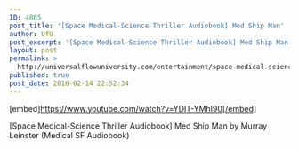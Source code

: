 ```yaml
---
ID: 4865
post_title: '[Space Medical-Science Thriller Audiobook] Med Ship Man'
author: UfU
post_excerpt: '[Space Medical-Science Thriller Audiobook] Med Ship Man by Murray Leinster (Medical SF Audiobook)'
layout: post
permalink: >
  http://universalflowuniversity.com/entertainment/space-medical-science-thriller-audiobook-med-ship-man/
published: true
post_date: 2016-02-14 22:52:34
---
```

[embed]https://www.youtube.com/watch?v=YDIT-YMhI90[/embed]<br>
<p>[Space Medical-Science Thriller Audiobook] Med Ship Man by Murray Leinster (Medical SF Audiobook)</p>